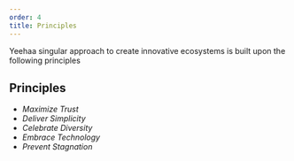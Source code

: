 ```yaml
---
order: 4
title: Principles
---
```


Yeehaa singular approach to create innovative ecosystems is built upon the following principles

## Principles

* *Maximize Trust*
* *Deliver Simplicity*
* *Celebrate Diversity*
* *Embrace Technology*
* *Prevent Stagnation*
